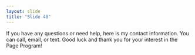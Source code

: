 ```yaml
---
layout: slide
title: "Slide 48"
---
```


If you have any questions or need help, here is my contact information. You can call, email, or text. Good luck and thank you for your interest in the Page Program!